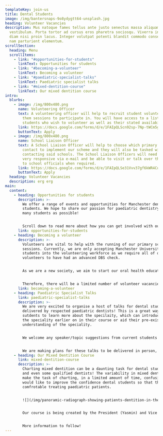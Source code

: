 ```yaml
---
templateKey: join-us
title: Dental Students
image: /img/bantersnaps-9o8ydygtt64-unsplash.jpg
heading: Volunteer Vacancies
description: Mus natoque fames tellus ante justo senectus massa aliquam
  vestibulum. Porta tortor ad cursus eros pharetra sociosqu. Viverra interdum
  diam nisi proin lacus. Integer volutpat potenti blandit commodo consectetuer
  nam parturient elementum.
scrollSection:
  heading: Menu
  scrollItems:
    - link: "#opportunities-for-students"
      linkText: Opportunities for students
    - link: "#becoming-a-volunteer"
      linkText: Becoming a volunteer
    - link: "#paediatric-specialist-talks"
      linkText: Paediatric specialist talks
    - link: "#mixed-dentition-course"
      linkText: Our mixed dentition course
intro:
  blurbs:
    - image: /img/800x480.png
      name: Volunteering Officer
      text: A volunteering officer will help to recruit student volunteers and assign
        them sessions to participate in. You will have access to a list of
        students who wish to volunteer as well as their stated availability.
      link: https://docs.google.com/forms/d/e/1FAIpQLScn92sp-7Np-tWCm5g9loXMM9QPqTz_XUHQ0skJaSTbaCCtkg/viewform
      buttonText: Apply
    - image: /img/800x480.png
      name: School Liaison Officer
      text: A School Liaison Officer will help to choose which primary schools we will
        contact to implement our scheme and they will also be tasked with
        contacting said schools. The School Liaison Officers will need to be
        very responsive via e-mail and be able to visit or talk over the phone
        to school officials when required.
      link: https://docs.google.com/forms/d/e/1FAIpQLSe31Vvv37gf6kWR4CubG3VLEc5MAbHE5-hs92R7Pwc_Ft53yQ/viewform
      buttonText: Apply
  heading: Volunteer Vacancies
  description: erg erg
main:
  content:
    - heading: Opportunities for students
      description: >-
        We offer a range of events and opportunities for Manchester dental
        students. We hope to share our passion for paediatric dentistry with as
        many students as possible!


        Scroll down to read more about how you can get involved with our society!
      link: opportunities-for-students
    - heading: Becoming a volunteer
      description: >-
        Volunteers are vital to help with the running of our primary school
        sessions. Currently, we are only accepting Manchester University dental
        students into the volunteering workforce as we require all of our
        volunteers to have had an advanced DBS check.


        As we are a new society, we aim to start our oral health education sessions in a limited number of schools. Once we have established which aspects of our sessions work or could be improved, we will then expand our sessions to more primary schools in the Manchester area. 


        Therefore, there will be a limited number of volunteer vacancies in our first year of operation. We will advertise all volunteering vacancies on this website and on social media - please keep an eye out!
      link: becoming-a-volunteer
    - heading: Paediatric Specialist Talks
      link: paediatric-specialist-talks
      description: >-
        We are very excited to organise a host of talks for dental students,
        delivered by respected paediatric dentists! This is a great way for
        sutdents to learn more about the specilaity, which can introduce them to
        the speciality earlier on in their course or aid their pre-exisitng
        understanding of the speciality. 


        We welcome any speaker/topic suggestions from current students! Suggestions can be sent to mpdss@gmail.com to be picked up by our Speakers Co-ordinator (Saif).


        We are making plans for these talks to be delivered in person, however, if this is not possible (due to the COVID-19 situation) then we will aim to deliver the talks online. Either way, we will ensure that the talks are both engaging and informative.
    - heading: Our Mixed Dentition Course
      link: mixed-dentition-course
      description: >-
        Charting mixed dentition can be a daunting task for dental students -
        and even some qualified dentists! The variability in mixed dentition can
        make the task of charting, in a limited amount of time, confusing. We
        would like to improve the confidence dental students so that they feel
        comfrotable treating paediatric patients.


        ![](/img/panoramic-radiograph-showing-patients-dentition-in-the-mixed-dentition-phase-with.png)


        Our course is being created by the President (Yasmin) and Vice President (Sabina), along with the expertise and assistance of Dr. Siobhan Barry - an experienced paediaric consultatnt at the University Dental Hospital of Manchester.


        More information to follow!
---
```

